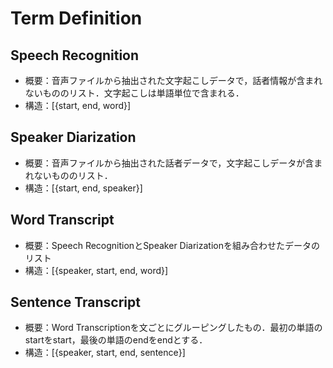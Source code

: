 # Term Definition
## Speech Recognition
- 概要：音声ファイルから抽出された文字起こしデータで，話者情報が含まれないもののリスト．文字起こしは単語単位で含まれる．
- 構造：[{start, end, word}]

## Speaker Diarization
- 概要：音声ファイルから抽出された話者データで，文字起こしデータが含まれないもののリスト．
- 構造：[{start, end, speaker}]

## Word Transcript
- 概要：Speech RecognitionとSpeaker Diarizationを組み合わせたデータのリスト
- 構造：[{speaker, start, end, word}]

## Sentence Transcript
- 概要：Word Transcriptionを文ごとにグルーピングしたもの．最初の単語のstartをstart，最後の単語のendをendとする．
- 構造：[{speaker, start, end, sentence}]

#